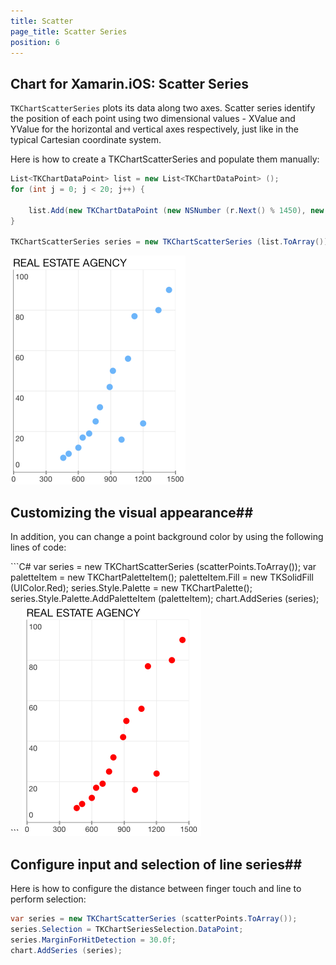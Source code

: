 ```yaml
---
title: Scatter
page_title: Scatter Series
position: 6
---
```


## Chart for Xamarin.iOS: Scatter Series

<code>TKChartScatterSeries</code> plots its data along two axes. Scatter series identify the position of each point using two dimensional values - XValue and YValue for the horizontal and vertical axes respectively, just like in the typical Cartesian coordinate system. 

Here is how to create a TKChartScatterSeries and populate them manually:

```C#
List<TKChartDataPoint> list = new List<TKChartDataPoint> ();
for (int j = 0; j < 20; j++) {

    list.Add(new TKChartDataPoint (new NSNumber (r.Next() % 1450), new NSNumber (r.Next () % 150)));
}

TKChartScatterSeries series = new TKChartScatterSeries (list.ToArray());
```

<img src="../../images/chart-series-scatter001.png"/>

## Customizing the visual appearance##

In addition, you can change a point background color by using the following lines of code:

<snippet id='chart-scatter-visual'/>
<snippet id='chart-scatter-visual-swift'/>
```C#
var series = new TKChartScatterSeries (scatterPoints.ToArray());
var paletteItem = new TKChartPaletteItem();
paletteItem.Fill = new TKSolidFill (UIColor.Red);
series.Style.Palette = new TKChartPalette();
series.Style.Palette.AddPaletteItem (paletteItem);
chart.AddSeries (series);
```

<img src="../../images/chart-series-scatter003.png"/>

## Configure input and selection of line series##

Here is how to configure the distance between finger touch and line to perform selection:

```C#
var series = new TKChartScatterSeries (scatterPoints.ToArray());
series.Selection = TKChartSeriesSelection.DataPoint;
series.MarginForHitDetection = 30.0f;
chart.AddSeries (series);
```


